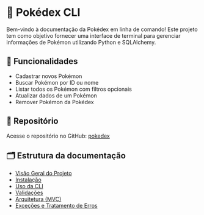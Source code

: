 # 📘 Pokédex CLI

Bem-vindo à documentação da Pokédex em linha de comando! Este projeto tem como objetivo fornecer uma interface de terminal para gerenciar informações de Pokémon utilizando Python e SQLAlchemy.

## 🔧 Funcionalidades

- Cadastrar novos Pokémon
- Buscar Pokémon por ID ou nome
- Listar todos os Pokémon com filtros opcionais
- Atualizar dados de um Pokémon
- Remover Pokémon da Pokédex

## 🚀 Repositório

Acesse o repositório no GitHub: [pokedex](https://github.com/MuriloCSeidenstucker/pokedex)

## 🗂️ Estrutura da documentação

- [Visão Geral do Projeto](project_overview.md)
- [Instalação](installation.md)
- [Uso da CLI](cli_usage.md)
- [Validações](validations.md)
- [Arquitetura (MVC)](architecture.md)
- [Exceções e Tratamento de Erros](exceptions.md)
